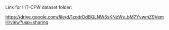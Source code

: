 Link for IIIT-CFW dataset folder:

https://drive.google.com/file/d/1zodrDdBQLNW6sKNzWv_bM7YywmZ9VemH/view?usp=sharing
